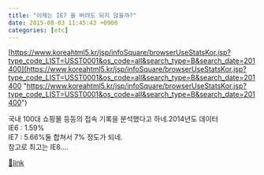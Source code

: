 ```yaml
---
title: "이제는 IE7 을 버려도 되지 않을까?"
date: 2015-08-03 11:45:43 +0900
categories: [etc]
---
```


[https://www.koreahtml5.kr/jsp/infoSquare/browserUseStatsKor.jsp?type_code_LIST=USST0001&os_code=all&search_type=B&search_date=201400](https://www.koreahtml5.kr/jsp/infoSquare/browserUseStatsKor.jsp?type_code_LIST=USST0001&os_code=all&search_type=B&search_date=201400 "https://www.koreahtml5.kr/jsp/infoSquare/browserUseStatsKor.jsp?type_code_LIST=USST0001&os_code=all&search_type=B&search_date=201400")  
  
국내 100대 쇼핑몰 등등의 접속 기록을 분석했다고 하네.2014년도 데이터   
IE6 : 1.59%  
IE7 : 5.66%둘 합쳐서 7% 정도가 되네.  
참고로 최고는 IE8....


[🔗link](http://www.mins01.com/mh/tech/read/955)